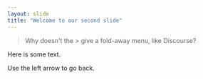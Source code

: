 ```yaml
--- 
layout: slide 
title: "Welcome to our second slide" 
--- 
```

> Why doesn't the > give a fold-away menu, like Discourse? 

Here is some text. 

Use the left arrow to go back. 
